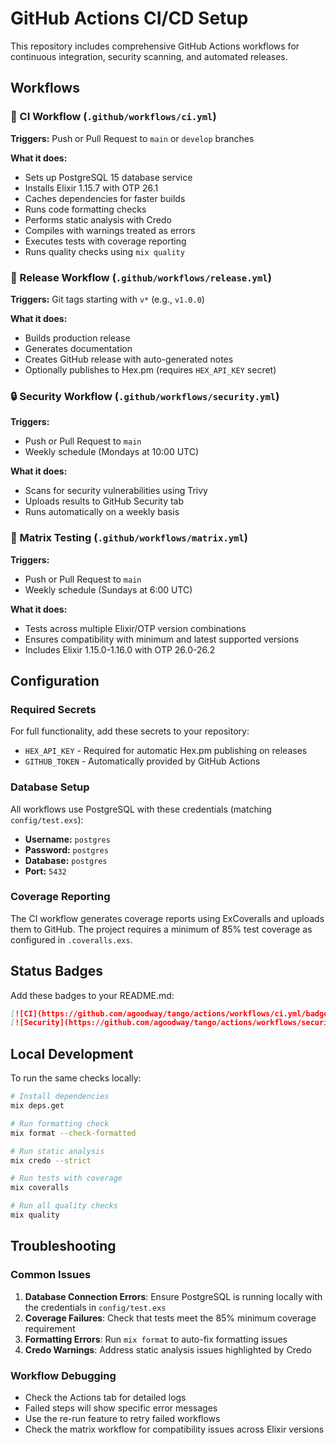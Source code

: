 # GitHub Actions CI/CD Setup

This repository includes comprehensive GitHub Actions workflows for continuous integration, security scanning, and automated releases.

## Workflows

### 🔄 CI Workflow (`.github/workflows/ci.yml`)

**Triggers:** Push or Pull Request to `main` or `develop` branches

**What it does:**
- Sets up PostgreSQL 15 database service
- Installs Elixir 1.15.7 with OTP 26.1
- Caches dependencies for faster builds
- Runs code formatting checks
- Performs static analysis with Credo
- Compiles with warnings treated as errors
- Executes tests with coverage reporting
- Runs quality checks using `mix quality`

### 🚀 Release Workflow (`.github/workflows/release.yml`)

**Triggers:** Git tags starting with `v*` (e.g., `v1.0.0`)

**What it does:**
- Builds production release
- Generates documentation
- Creates GitHub release with auto-generated notes
- Optionally publishes to Hex.pm (requires `HEX_API_KEY` secret)

### 🔒 Security Workflow (`.github/workflows/security.yml`)

**Triggers:** 
- Push or Pull Request to `main`
- Weekly schedule (Mondays at 10:00 UTC)

**What it does:**
- Scans for security vulnerabilities using Trivy
- Uploads results to GitHub Security tab
- Runs automatically on a weekly basis

### 🧪 Matrix Testing (`.github/workflows/matrix.yml`)

**Triggers:**
- Push or Pull Request to `main`
- Weekly schedule (Sundays at 6:00 UTC)

**What it does:**
- Tests across multiple Elixir/OTP version combinations
- Ensures compatibility with minimum and latest supported versions
- Includes Elixir 1.15.0-1.16.0 with OTP 26.0-26.2

## Configuration

### Required Secrets

For full functionality, add these secrets to your repository:

- `HEX_API_KEY` - Required for automatic Hex.pm publishing on releases
- `GITHUB_TOKEN` - Automatically provided by GitHub Actions

### Database Setup

All workflows use PostgreSQL with these credentials (matching `config/test.exs`):
- **Username:** `postgres`
- **Password:** `postgres`  
- **Database:** `postgres`
- **Port:** `5432`

### Coverage Reporting

The CI workflow generates coverage reports using ExCoveralls and uploads them to GitHub. The project requires a minimum of 85% test coverage as configured in `.coveralls.exs`.

## Status Badges

Add these badges to your README.md:

```markdown
[![CI](https://github.com/agoodway/tango/actions/workflows/ci.yml/badge.svg)](https://github.com/agoodway/tango/actions/workflows/ci.yml)
[![Security](https://github.com/agoodway/tango/actions/workflows/security.yml/badge.svg)](https://github.com/agoodway/tango/actions/workflows/security.yml)
```

## Local Development

To run the same checks locally:

```bash
# Install dependencies
mix deps.get

# Run formatting check
mix format --check-formatted

# Run static analysis
mix credo --strict

# Run tests with coverage
mix coveralls

# Run all quality checks
mix quality
```

## Troubleshooting

### Common Issues

1. **Database Connection Errors**: Ensure PostgreSQL is running locally with the credentials in `config/test.exs`
2. **Coverage Failures**: Check that tests meet the 85% minimum coverage requirement
3. **Formatting Errors**: Run `mix format` to auto-fix formatting issues
4. **Credo Warnings**: Address static analysis issues highlighted by Credo

### Workflow Debugging

- Check the Actions tab for detailed logs
- Failed steps will show specific error messages
- Use the re-run feature to retry failed workflows
- Check the matrix workflow for compatibility issues across Elixir versions